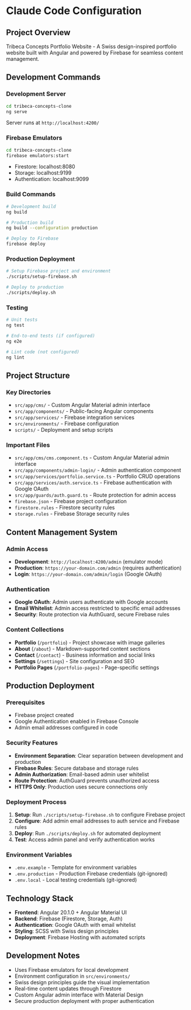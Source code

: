 # Claude Code Configuration

## Project Overview
Tribeca Concepts Portfolio Website - A Swiss design-inspired portfolio website built with Angular and powered by Firebase for seamless content management.

## Development Commands

### Development Server
```bash
cd tribeca-concepts-clone
ng serve
```
Server runs at `http://localhost:4200/`

### Firebase Emulators
```bash
cd tribeca-concepts-clone
firebase emulators:start
```
- Firestore: localhost:8080
- Storage: localhost:9199  
- Authentication: localhost:9099

### Build Commands
```bash
# Development build
ng build

# Production build
ng build --configuration production

# Deploy to Firebase
firebase deploy
```

### Production Deployment
```bash
# Setup Firebase project and environment
./scripts/setup-firebase.sh

# Deploy to production
./scripts/deploy.sh
```

### Testing
```bash
# Unit tests
ng test

# End-to-end tests (if configured)
ng e2e

# Lint code (not configured)
ng lint
```

## Project Structure

### Key Directories
- `src/app/cms/` - Custom Angular Material admin interface
- `src/app/components/` - Public-facing Angular components
- `src/app/services/` - Firebase integration services
- `src/environments/` - Firebase configuration
- `scripts/` - Deployment and setup scripts

### Important Files
- `src/app/cms/cms.component.ts` - Custom Angular Material admin interface
- `src/app/components/admin-login/` - Admin authentication component
- `src/app/services/portfolio.service.ts` - Portfolio CRUD operations
- `src/app/services/auth.service.ts` - Firebase authentication with Google OAuth
- `src/app/guards/auth.guard.ts` - Route protection for admin access
- `firebase.json` - Firebase project configuration
- `firestore.rules` - Firestore security rules
- `storage.rules` - Firebase Storage security rules

## Content Management System

### Admin Access
- **Development**: `http://localhost:4200/admin` (emulator mode)
- **Production**: `https://your-domain.com/admin` (requires authentication)
- **Login**: `https://your-domain.com/admin/login` (Google OAuth)

### Authentication
- **Google OAuth**: Admin users authenticate with Google accounts
- **Email Whitelist**: Admin access restricted to specific email addresses
- **Security**: Route protection via AuthGuard, secure Firebase rules

### Content Collections
- **Portfolio** (`/portfolio`) - Project showcase with image galleries
- **About** (`/about`) - Markdown-supported content sections  
- **Contact** (`/contact`) - Business information and social links
- **Settings** (`/settings`) - Site configuration and SEO
- **Portfolio Pages** (`/portfolio-pages`) - Page-specific settings

## Production Deployment

### Prerequisites
- Firebase project created
- Google Authentication enabled in Firebase Console
- Admin email addresses configured in code

### Security Features
- **Environment Separation**: Clear separation between development and production
- **Firebase Rules**: Secure database and storage rules
- **Admin Authorization**: Email-based admin user whitelist
- **Route Protection**: AuthGuard prevents unauthorized access
- **HTTPS Only**: Production uses secure connections only

### Deployment Process
1. **Setup**: Run `./scripts/setup-firebase.sh` to configure Firebase project
2. **Configure**: Add admin email addresses to auth service and Firebase rules
3. **Deploy**: Run `./scripts/deploy.sh` for automated deployment
4. **Test**: Access admin panel and verify authentication works

### Environment Variables
- `.env.example` - Template for environment variables
- `.env.production` - Production Firebase credentials (git-ignored)
- `.env.local` - Local testing credentials (git-ignored)

## Technology Stack
- **Frontend**: Angular 20.1.0 + Angular Material UI
- **Backend**: Firebase (Firestore, Storage, Auth)
- **Authentication**: Google OAuth with email whitelist
- **Styling**: SCSS with Swiss design principles
- **Deployment**: Firebase Hosting with automated scripts

## Development Notes
- Uses Firebase emulators for local development
- Environment configuration in `src/environments/`
- Swiss design principles guide the visual implementation
- Real-time content updates through Firestore
- Custom Angular admin interface with Material Design
- Secure production deployment with proper authentication
